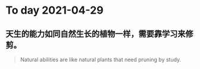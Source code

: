 
# To day 2021-04-29


## 天生的能力如同自然生长的植物一样，需要靠学习来修剪。
> Natural abilities are like natural plants that need pruning by study.

    